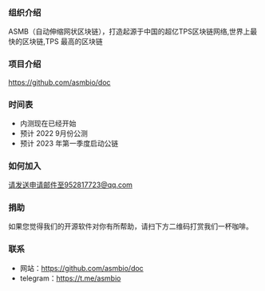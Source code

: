 ### 组织介绍

ASMB（自动伸缩网状区块链），打造起源于中国的超亿TPS区块链网络,世界上最快的区块链,TPS 最高的区块链

### 项目介绍

https://github.com/asmbio/doc
### 时间表
- 内测现在已经开始
- 预计 2022 9月份公测
- 预计 2023 年第一季度启动公链
### 如何加入
请发送申请邮件至952817723@qq.com

### 捐助
如果您觉得我们的开源软件对你有所帮助，请扫下方二维码打赏我们一杯咖啡。

### 联系
- 网站：https://github.com/asmbio/doc
- telegram：https://t.me/asmbio
